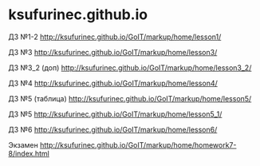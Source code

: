 ﻿# ksufurinec.github.io

ДЗ №1-2
http://ksufurinec.github.io/GoIT/markup/home/lesson1/

ДЗ №3
http://ksufurinec.github.io/GoIT/markup/home/lesson3/

ДЗ №3_2 (доп)
http://ksufurinec.github.io/GoIT/markup/home/lesson3_2/

ДЗ №4
http://ksufurinec.github.io/GoIT/markup/home/lesson4/

ДЗ №5 (таблица)
http://ksufurinec.github.io/GoIT/markup/home/lesson5/

ДЗ №5 
http://ksufurinec.github.io/GoIT/markup/home/lesson5_1/

ДЗ №6
http://ksufurinec.github.io/GoIT/markup/home/lesson6/

Экзамен
http://ksufurinec.github.io/GoIT/markup/home/homework7-8/index.html
